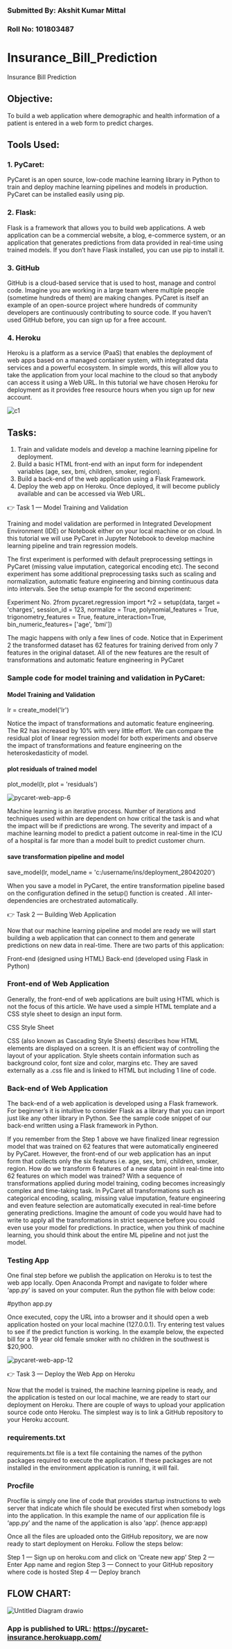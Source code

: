 ### Submitted By: Akshit Kumar Mittal
### Roll No: 101803487


# Insurance_Bill_Prediction
Insurance Bill Prediction

## Objective:
 To build a web application where demographic and health information of a patient is entered in a web form to predict charges.
 
## Tools Used:

 ### 1. PyCaret: 
PyCaret is an open source, low-code machine learning library in Python to train and deploy machine learning pipelines and models in production. PyCaret can be installed easily using pip.
 
 ### 2. Flask:
Flask is a framework that allows you to build web applications. A web application can be a commercial website, a blog, e-commerce system, or an application that generates predictions from data provided in real-time using trained models. If you don’t have Flask installed, you can use pip to install it.
 
 ### 3. GitHub
GitHub is a cloud-based service that is used to host, manage and control code. Imagine you are working in a large team where multiple people (sometime hundreds of them) are making changes. PyCaret is itself an example of an open-source project where hundreds of community developers are continuously contributing to source code. If you haven’t used GitHub 
before, you can sign up for a free account.

 ### 4. Heroku
Heroku is a platform as a service (PaaS) that enables the deployment of web apps based on a managed container system, with integrated data services and a powerful ecosystem. In simple words, this will allow you to take the application from your local machine to the cloud so that anybody can access it using a Web URL. In this tutorial we have chosen Heroku for deployment as it provides free resource hours when you sign up for new account.

![c1](https://user-images.githubusercontent.com/43957442/133999985-758fcc3b-6610-44fc-940a-3f699d68c2b9.PNG)

## Tasks:
 
1. Train and validate models and develop a machine learning pipeline for deployment.
2. Build a basic HTML front-end with an input form for independent variables (age, sex, bmi, children, smoker, region).
3. Build a back-end of the web application using a Flask Framework.
4. Deploy the web app on Heroku. Once deployed, it will become publicly available and can be accessed via Web URL.

👉 Task 1 — Model Training and Validation
 
Training and model validation are performed in Integrated Development Environment (IDE) or Notebook either on your local machine or on cloud. In this tutorial we will use PyCaret in Jupyter Notebook to develop machine learning pipeline and train regression models. 

The first experiment is performed with default preprocessing settings in PyCaret (missing value imputation, categorical encoding etc). The second experiment has some additional preprocessing tasks such as scaling and normalization, automatic feature engineering and binning continuous data into intervals. See the setup example for the second experiment:

Experiment No. 2from pycaret.regression import *r2 = setup(data, target = 'charges', session_id = 123,
           normalize = True,
           polynomial_features = True, trigonometry_features = True,
           feature_interaction=True, 
           bin_numeric_features= ['age', 'bmi'])
 

The magic happens with only a few lines of code. Notice that in Experiment 2 the transformed dataset has 62 features for training derived from only 7 features in the original dataset. All of the new features are the result of transformations and automatic feature engineering in PyCaret
 

### Sample code for model training and validation in PyCaret:

#### Model Training and Validation 
  lr = create_model('lr')
 

Notice the impact of transformations and automatic feature engineering. The R2 has increased by 10% with very little effort. We can compare the residual plot of linear regression model for both experiments and observe the impact of transformations and feature engineering on the heteroskedasticity of model.

#### plot residuals of trained model
  plot_model(lr, plot = 'residuals')

![pycaret-web-app-6](https://user-images.githubusercontent.com/43957442/134000957-2609247f-c378-40a6-931e-9098e79d3aa0.png)


 

Machine learning is an iterative process. Number of iterations and techniques used within are dependent on how critical the task is and what the impact will be if predictions are wrong. The severity and impact of a machine learning model to predict a patient outcome in real-time in the ICU of a hospital is far more than a model built to predict customer churn.


#### save transformation pipeline and model 
  save_model(lr, model_name = 'c:/username/ins/deployment_28042020')


When you save a model in PyCaret, the entire transformation pipeline based on the configuration defined in the setup() function is created . All inter-dependencies are orchestrated automatically.

👉 Task 2 — Building Web Application
 
Now that our machine learning pipeline and model are ready we will start building a web application that can connect to them and generate predictions on new data in real-time. There are two parts of this application:

Front-end (designed using HTML)
Back-end (developed using Flask in Python)
 

### Front-end of Web Application
 
Generally, the front-end of web applications are built using HTML which is not the focus of this article. We have used a simple HTML template and a CSS style sheet to design an input form. 

CSS Style Sheet

CSS (also known as Cascading Style Sheets) describes how HTML elements are displayed on a screen. It is an efficient way of controlling the layout of your application. Style sheets contain information such as background color, font size and color, margins etc. They are saved externally as a .css file and is linked to HTML but including 1 line of code.
 
### Back-end of Web Application
 
The back-end of a web application is developed using a Flask framework. For beginner’s it is intuitive to consider Flask as a library that you can import just like any other library in Python. See the sample code snippet of our back-end written using a Flask framework in Python.
 

If you remember from the Step 1 above we have finalized linear regression model that was trained on 62 features that were automatically engineered by PyCaret. However, the front-end of our web application has an input form that collects only the six features i.e. age, sex, bmi, children, smoker, region.
How do we transform 6 features of a new data point in real-time into 62 features on which model was trained? With a sequence of transformations applied during model training, coding becomes increasingly complex and time-taking task.
In PyCaret all transformations such as categorical encoding, scaling, missing value imputation, feature engineering and even feature selection are automatically executed in real-time before generating predictions.
Imagine the amount of code you would have had to write to apply all the transformations in strict sequence before you could even use your model for predictions. In practice, when you think of machine learning, you should think about the entire ML pipeline and not just the model.

### Testing App

One final step before we publish the application on Heroku is to test the web app locally. Open Anaconda Prompt and navigate to folder where ‘app.py’ is saved on your computer. Run the python file with below code:

  #python app.py
 

Once executed, copy the URL into a browser and it should open a web application hosted on your local machine (127.0.0.1). Try entering test values to see if the predict function is working. In the example below, the expected bill for a 19 year old female smoker with no children in the southwest is $20,900.

![pycaret-web-app-12](https://user-images.githubusercontent.com/43957442/134001431-cf167cbb-2098-4bca-a1a9-a9f1c3cfb358.png)


👉 Task 3 — Deploy the Web App on Heroku
 
Now that the model is trained, the machine learning pipeline is ready, and the application is tested on our local machine, we are ready to start our deployment on Heroku. There are couple of ways to upload your application source code onto Heroku. The simplest way is to link a GitHub repository to your Heroku account. 

### requirements.txt
requirements.txt  file is a text file containing the names of the python packages required to execute the application. If these packages are not installed in the environment application is running, it will fail.

### Procfile
Procfile is simply one line of code that provides startup instructions to web server that indicate which file should be executed first when somebody logs into the application. In this example the name of our application file is ‘app.py’ and the name of the application is also ‘app’. (hence app:app)

Once all the files are uploaded onto the GitHub repository, we are now ready to start deployment on Heroku. Follow the steps below:

Step 1 — Sign up on heroku.com and click on ‘Create new app’
Step 2 — Enter App name and region
Step 3 — Connect to your GitHub repository where code is hosted
Step 4 — Deploy branch


## FLOW CHART:
![Untitled Diagram drawio](https://user-images.githubusercontent.com/43957442/134016410-014367d4-8dc4-4617-8d13-68d76d4c08b2.png)



### App is published to URL: https://pycaret-insurance.herokuapp.com/
 
